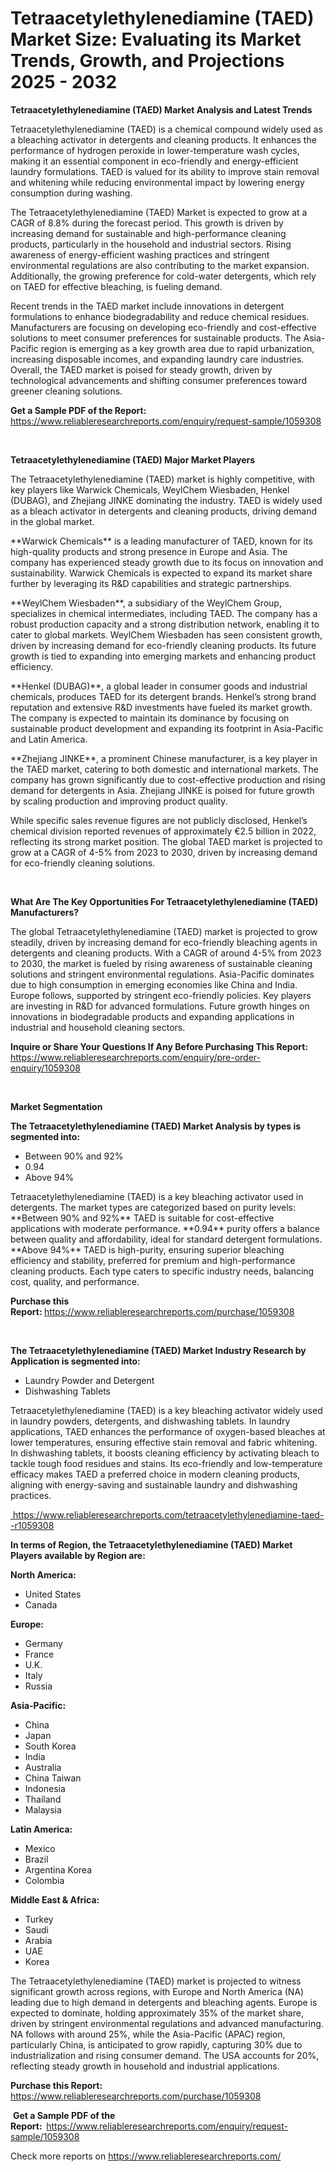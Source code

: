 <p><h1>Tetraacetylethylenediamine (TAED) Market Size: Evaluating its Market Trends, Growth, and Projections 2025 - 2032</h1></p><p><strong>Tetraacetylethylenediamine (TAED) Market Analysis and Latest Trends</strong></p>
<p><p>Tetraacetylethylenediamine (TAED) is a chemical compound widely used as a bleaching activator in detergents and cleaning products. It enhances the performance of hydrogen peroxide in lower-temperature wash cycles, making it an essential component in eco-friendly and energy-efficient laundry formulations. TAED is valued for its ability to improve stain removal and whitening while reducing environmental impact by lowering energy consumption during washing.</p><p>The Tetraacetylethylenediamine (TAED) Market is expected to grow at a CAGR of 8.8% during the forecast period. This growth is driven by increasing demand for sustainable and high-performance cleaning products, particularly in the household and industrial sectors. Rising awareness of energy-efficient washing practices and stringent environmental regulations are also contributing to the market expansion. Additionally, the growing preference for cold-water detergents, which rely on TAED for effective bleaching, is fueling demand.</p><p>Recent trends in the TAED market include innovations in detergent formulations to enhance biodegradability and reduce chemical residues. Manufacturers are focusing on developing eco-friendly and cost-effective solutions to meet consumer preferences for sustainable products. The Asia-Pacific region is emerging as a key growth area due to rapid urbanization, increasing disposable incomes, and expanding laundry care industries. Overall, the TAED market is poised for steady growth, driven by technological advancements and shifting consumer preferences toward greener cleaning solutions.</p></p>
<p><strong>Get a Sample PDF of the Report:&nbsp;</strong> <a href="https://www.reliableresearchreports.com/enquiry/request-sample/1059308?utm_campaign=2133&utm_medium=2&utm_source=Github&utm_content=ia&utm_term=26012025&utm_id=tetraacetylethylenediamine-taed">https://www.reliableresearchreports.com/enquiry/request-sample/1059308</a></p>
<p>&nbsp;</p>
<p><strong>Tetraacetylethylenediamine (TAED) Major Market Players</strong></p>
<p><p>The Tetraacetylethylenediamine (TAED) market is highly competitive, with key players like Warwick Chemicals, WeylChem Wiesbaden, Henkel (DUBAG), and Zhejiang JINKE dominating the industry. TAED is widely used as a bleach activator in detergents and cleaning products, driving demand in the global market.</p><p>**Warwick Chemicals** is a leading manufacturer of TAED, known for its high-quality products and strong presence in Europe and Asia. The company has experienced steady growth due to its focus on innovation and sustainability. Warwick Chemicals is expected to expand its market share further by leveraging its R&D capabilities and strategic partnerships.</p><p>**WeylChem Wiesbaden**, a subsidiary of the WeylChem Group, specializes in chemical intermediates, including TAED. The company has a robust production capacity and a strong distribution network, enabling it to cater to global markets. WeylChem Wiesbaden has seen consistent growth, driven by increasing demand for eco-friendly cleaning products. Its future growth is tied to expanding into emerging markets and enhancing product efficiency.</p><p>**Henkel (DUBAG)**, a global leader in consumer goods and industrial chemicals, produces TAED for its detergent brands. Henkel’s strong brand reputation and extensive R&D investments have fueled its market growth. The company is expected to maintain its dominance by focusing on sustainable product development and expanding its footprint in Asia-Pacific and Latin America.</p><p>**Zhejiang JINKE**, a prominent Chinese manufacturer, is a key player in the TAED market, catering to both domestic and international markets. The company has grown significantly due to cost-effective production and rising demand for detergents in Asia. Zhejiang JINKE is poised for future growth by scaling production and improving product quality.</p><p>While specific sales revenue figures are not publicly disclosed, Henkel’s chemical division reported revenues of approximately €2.5 billion in 2022, reflecting its strong market position. The global TAED market is projected to grow at a CAGR of 4-5% from 2023 to 2030, driven by increasing demand for eco-friendly cleaning solutions.</p></p>
<p>&nbsp;</p>
<p><strong>What Are The Key Opportunities For Tetraacetylethylenediamine (TAED) Manufacturers?</strong></p>
<p><p>The global Tetraacetylethylenediamine (TAED) market is projected to grow steadily, driven by increasing demand for eco-friendly bleaching agents in detergents and cleaning products. With a CAGR of around 4-5% from 2023 to 2030, the market is fueled by rising awareness of sustainable cleaning solutions and stringent environmental regulations. Asia-Pacific dominates due to high consumption in emerging economies like China and India. Europe follows, supported by stringent eco-friendly policies. Key players are investing in R&D for advanced formulations. Future growth hinges on innovations in biodegradable products and expanding applications in industrial and household cleaning sectors.</p></p>
<p><strong>Inquire or Share Your Questions If Any Before Purchasing This Report:</strong> <a href="https://www.reliableresearchreports.com/enquiry/pre-order-enquiry/1059308?utm_campaign=2133&utm_medium=2&utm_source=Github&utm_content=ia&utm_term=26012025&utm_id=tetraacetylethylenediamine-taed">https://www.reliableresearchreports.com/enquiry/pre-order-enquiry/1059308</a></p>
<p>&nbsp;</p>
<p><strong>Market Segmentation</strong></p>
<p><strong>The Tetraacetylethylenediamine (TAED) Market Analysis by types is segmented into:</strong></p>
<p><ul><li>Between 90% and 92%</li><li>0.94</li><li>Above 94%</li></ul></p>
<p><p>Tetraacetylethylenediamine (TAED) is a key bleaching activator used in detergents. The market types are categorized based on purity levels: **Between 90% and 92%** TAED is suitable for cost-effective applications with moderate performance. **0.94** purity offers a balance between quality and affordability, ideal for standard detergent formulations. **Above 94%** TAED is high-purity, ensuring superior bleaching efficiency and stability, preferred for premium and high-performance cleaning products. Each type caters to specific industry needs, balancing cost, quality, and performance.</p></p>
<p><strong>Purchase this Report:&nbsp;</strong><a href="https://www.reliableresearchreports.com/purchase/1059308?utm_campaign=2133&utm_medium=2&utm_source=Github&utm_content=ia&utm_term=26012025&utm_id=tetraacetylethylenediamine-taed">https://www.reliableresearchreports.com/purchase/1059308</a></p>
<p>&nbsp;</p>
<p><strong>The Tetraacetylethylenediamine (TAED) Market Industry Research by Application is segmented into:</strong></p>
<p><ul><li>Laundry Powder and Detergent</li><li>Dishwashing Tablets</li></ul></p>
<p><p>Tetraacetylethylenediamine (TAED) is a key bleaching activator widely used in laundry powders, detergents, and dishwashing tablets. In laundry applications, TAED enhances the performance of oxygen-based bleaches at lower temperatures, ensuring effective stain removal and fabric whitening. In dishwashing tablets, it boosts cleaning efficiency by activating bleach to tackle tough food residues and stains. Its eco-friendly and low-temperature efficacy makes TAED a preferred choice in modern cleaning products, aligning with energy-saving and sustainable laundry and dishwashing practices.</p></p>
<p><a href="https://www.reliableresearchreports.com/tetraacetylethylenediamine-taed--r1059308?utm_campaign=2133&utm_medium=2&utm_source=Github&utm_content=ia&utm_term=26012025&utm_id=tetraacetylethylenediamine-taed">&nbsp;https://www.reliableresearchreports.com/tetraacetylethylenediamine-taed--r1059308</a></p>
<p><strong>In terms of Region, the Tetraacetylethylenediamine (TAED) Market Players available by Region are:</strong></p>
<p>
    <p> <strong> North America: </strong>
        <ul>
            <li>United States</li>
            <li>Canada</li>
        </ul>
        </p> 
    <p> <strong> Europe: </strong>
        <ul>
            <li>Germany</li>
            <li>France</li>
            <li>U.K.</li>
            <li>Italy</li>
            <li>Russia</li>
        </ul>
        </p> 
    <p> <strong> Asia-Pacific: </strong>
        <ul>
            <li>China</li>
            <li>Japan</li>
            <li>South Korea</li>
            <li>India</li>
            <li>Australia</li>
            <li>China Taiwan</li>
            <li>Indonesia</li>
            <li>Thailand</li>
            <li>Malaysia</li>
        </ul>
        </p> 
    <p> <strong> Latin America: </strong>
        <ul>
            <li>Mexico</li>
            <li>Brazil</li>
            <li>Argentina Korea</li>
            <li>Colombia</li>
        </ul>
        </p> 
    <p> <strong> Middle East & Africa: </strong>
        <ul>
            <li>Turkey</li>
            <li>Saudi</li>
            <li>Arabia</li>
            <li>UAE</li>
            <li>Korea</li>
        </ul>
    </p>
    </p>
<p><p>The Tetraacetylethylenediamine (TAED) market is projected to witness significant growth across regions, with Europe and North America (NA) leading due to high demand in detergents and bleaching agents. Europe is expected to dominate, holding approximately 35% of the market share, driven by stringent environmental regulations and advanced manufacturing. NA follows with around 25%, while the Asia-Pacific (APAC) region, particularly China, is anticipated to grow rapidly, capturing 30% due to industrialization and rising consumer demand. The USA accounts for 20%, reflecting steady growth in household and industrial applications.</p></p>
<p><strong>Purchase this Report: </strong><a href="https://www.reliableresearchreports.com/purchase/1059308?utm_campaign=2133&utm_medium=2&utm_source=Github&utm_content=ia&utm_term=26012025&utm_id=tetraacetylethylenediamine-taed">https://www.reliableresearchreports.com/purchase/1059308</a></p>
<p>&nbsp;<strong>Get a Sample PDF of the Report:&nbsp;&nbsp;</strong><a href="https://www.reliableresearchreports.com/enquiry/request-sample/1059308?utm_campaign=2133&utm_medium=2&utm_source=Github&utm_content=ia&utm_term=26012025&utm_id=tetraacetylethylenediamine-taed">https://www.reliableresearchreports.com/enquiry/request-sample/1059308</a></p>
<p><strong></strong></p>
<p>Check more reports on <a href="https://www.reliableresearchreports.com/?utm_campaign=2133&utm_medium=2&utm_source=Github&utm_content=ia&utm_term=26012025&utm_id=tetraacetylethylenediamine-taed">https://www.reliableresearchreports.com/</a></p>